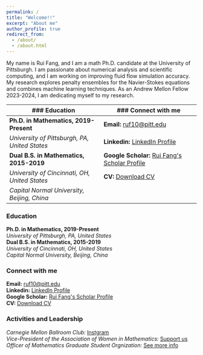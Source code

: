 ```yaml
---
permalink: /
title: "Welcome!!"
excerpt: "About me"
author_profile: true
redirect_from: 
  - /about/
  - /about.html
---
```

My name is Rui Fang, and I am a math Ph.D. candidate at the University of Pittsburgh.  I am passionate about numerical analysis and scientific computing, and I am working on improving fluid flow simulation accuracy. My research explores penalty ensembles for the Navier-Stokes equations and combines machine learning techniques. As an Andrew Mellon Fellow 2023-2024, I am dedicating myself to my research.

| ### Education                                                      | ### Connect with me |
| ------------------------------------------------------------------ | ----------------------------- |
| **Ph.D. in Mathematics, 2019-Present** | **Email:** [ruf10@pitt.edu](mailto:ruf10@pitt.edu)  |
| *University of Pittsburgh, PA, United States*   | **Linkedin:** [LinkedIn Profile](www.linkedin.com/in/ruf10)  |
|**Dual B.S. in Mathematics, 2015-2019** |**Google Scholar:** [Rui Fang's Scholar Profile](https://scholar.google.com/citations?user=W9GY0i0AAAAJ&hl=en)|
|*University of Cincinnati, OH, United States* |**CV:**  [Download CV](https://ruf10.github.io/CV_RuiFang.pdf)|
|*Capital Normal University, Beijing, China*| 
### Education
**Ph.D. in Mathematics, 2019-Present** <br />
 *University of Pittsburgh, PA, United States* <br />
**Dual B.S. in Mathematics, 2015-2019** <br />
*University of Cincinnati, OH, United States* <br />
*Capital Normal University, Beijing, China*

### Connect with me
**Email:** [ruf10@pitt.edu](mailto:ruf10@pitt.edu) <br />
**Linkedin:** [LinkedIn Profile](www.linkedin.com/in/ruf10) <br />
**Google Scholar:** [Rui Fang's Scholar Profile](https://scholar.google.com/citations?user=W9GY0i0AAAAJ&hl=en) <br />
**CV:**  [Download CV](https://ruf10.github.io/CV_RuiFang.pdf)

### Activities and Leadership
*Carnegie Mellon Ballroom Club:* [Instgram](https://www.instagram.com/cmuballroom?igsh=NDlyZmZubTY0eXhy) <br />
*Vice-President of the Association of Women in Mathematics:* [Support us](https://www.mathematics.pitt.edu/AWM)<br />
*Officer of Mathematics Graduate Student Orgnization:* [See more info](https://www.mathematics.pitt.edu/graduate/organizations/mathematics-graduate-student-organization-gso) 



